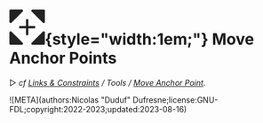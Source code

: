 # ![](../../../img/duik/icons/move_anchor_point.svg){style="width:1em;"} Move Anchor Points

▷ *cf [Links & Constraints](../../constraints/index.md) / Tools / [Move Anchor Point](../../constraints/tools/anchor.md)*.


![META](authors:Nicolas "Duduf" Dufresne;license:GNU-FDL;copyright:2022-2023;updated:2023-08-16)
